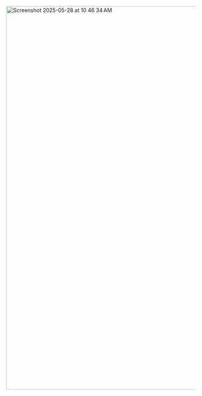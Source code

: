 <img width="1016" alt="Screenshot 2025-05-28 at 10 46 34 AM" src="https://github.com/user-attachments/assets/5f3ba904-5985-482d-81ec-43043d18a42b" />

